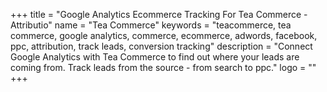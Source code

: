 +++
title = "Google Analytics Ecommerce Tracking For Tea Commerce - Attributio"
name = "Tea Commerce"
keywords = "teacommerce, tea commerce, google analytics, commerce, ecommerce, adwords, facebook, ppc, attribution, track leads, conversion tracking"
description = "Connect Google Analytics with Tea Commerce to find out where your leads are coming from. Track leads from the source - from search to ppc."
logo = ""
+++
